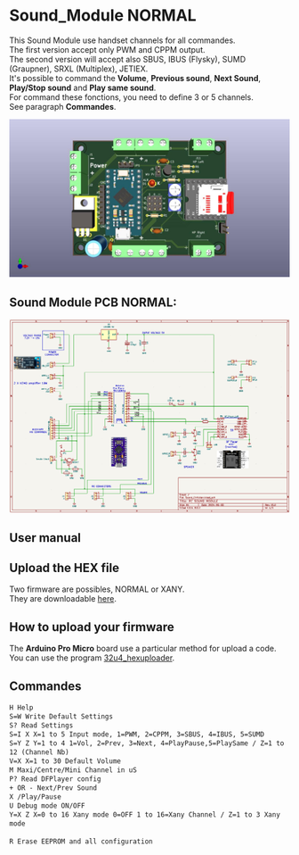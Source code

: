 # Sound_Module NORMAL
This Sound Module use handset channels for all commandes.  
The first version accept only PWM and CPPM output.  
The second version will accept also SBUS, IBUS (Flysky), SUMD (Graupner), SRXL (Multiplex), JETIEX.  
It's possible to command the **Volume**, **Previous sound**, **Next Sound**, **Play/Stop sound** and **Play same sound**.  
For command these fonctions, you need to define 3 or 5 channels.  
See paragraph **Commandes**.  

![Top View](https://github.com/pierrotm777/Sound_Module/blob/main/Sound_ChristianTop.jpg)  

## Sound Module PCB NORMAL:
![Schematic](https://github.com/pierrotm777/Sound_Module/blob/main/Hardware1/Sound_Module_v1.0.png)

## User manual


## Upload the HEX file
Two firmware are possibles, NORMAL or XANY.  
They are downloadable [here](https://github.com/pierrotm777/Sound_Module/tree/main/Firmware).  

## How to upload your firmware
The **Arduino Pro Micro** board use a particular method for upload a code.  
You can use the program [32u4_hexuploader](https://github.com/uriba107/32u4_hexuploader).


## Commandes
```SOUND_MODULE V1.0 [Use RC_NANY libs] (C) pierrotm777
H Help
S=W Write Default Settings
S? Read Settings
S=I X X=1 to 5 Input mode, 1=PWM, 2=CPPM, 3=SBUS, 4=IBUS, 5=SUMD
S=Y Z Y=1 to 4 1=Vol, 2=Prev, 3=Next, 4=PlayPause,5=PlaySame / Z=1 to 12 (Channel Nb)
V=X X=1 to 30 Default Volume
M Maxi/Centre/Mini Channel in uS
P? Read DFPlayer config
+ OR - Next/Prev Sound
X /Play/Pause
U Debug mode ON/OFF
Y=X Z X=0 to 16 Xany mode 0=OFF 1 to 16=Xany Channel / Z=1 to 3 Xany mode
  
R Erase EEPROM and all configuration

```

